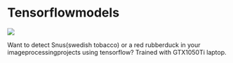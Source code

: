 # Tensorflowmodels

![](TensorfmodelGIF.gif)

Want to detect Snus(swedish tobacco) or a red rubberduck in your imageprocessingprojects using tensorflow?
Trained with GTX1050Ti laptop.



